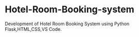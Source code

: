 # Hotel-Room-Booking-system
Development of Hotel Room Booking System using Python Flask,HTML,CSS,VS Code.
